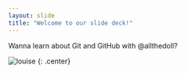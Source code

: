 ```yaml
---
layout: slide
title: "Welcome to our slide deck!"
---
```


Wanna learn about Git and GitHub with @allthedoll?

![louise](https://media.giphy.com/media/xUA7b4ZYfMhrAaUJDW/giphy.gif)
{: .center}
